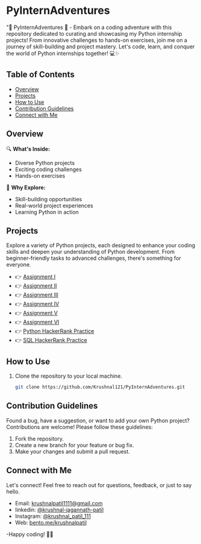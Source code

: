 # PyInternAdventures
"🐍 PyInternAdventures 🚀 - Embark on a coding adventure with this repository dedicated to curating and showcasing my Python internship projects! From innovative challenges to hands-on exercises, join me on a journey of skill-building and project mastery. Let's code, learn, and conquer the world of Python internships together! 💻✨

## Table of Contents

- [Overview](#overview)
- [Projects](#projects)
- [How to Use](#how-to-use)
- [Contribution Guidelines](#contribution-guidelines)
- [Connect with Me](#connect-with-me)

## Overview

🔍 **What's Inside:**
- Diverse Python projects
- Exciting coding challenges
- Hands-on exercises

🚀 **Why Explore:**
- Skill-building opportunities
- Real-world project experiences
- Learning Python in action

## Projects

Explore a variety of Python projects, each designed to enhance your coding skills and deepen your understanding of Python development. From beginner-friendly tasks to advanced challenges, there's something for everyone.

- 👉 [Assignment I](Assignment%20I)
- 👉 [Assignment II](Assigment%20II)
- 👉 [Assignment III](Assignment%20III)
- 👉 [Assignment IV](Assignment%20IV)
- 👉 [Assignment V](Assignment%20V)
- 👉 [Assignment VI](Assignment%20VI)
- 👉 [Python HackerRank Practice](Python%20HackerRank%20Practice)
- 👉 [SQL HackerRank Practice](SQL%20HackerRank%20Practice)

## How to Use

1. Clone the repository to your local machine.
   ```bash
   git clone https://github.com/Krushnal121/PyInternAdventures.git
   ```

## Contribution Guidelines
Found a bug, have a suggestion, or want to add your own Python project? Contributions are welcome! Please follow these guidelines:

1. Fork the repository.
2. Create a new branch for your feature or bug fix.
3. Make your changes and submit a pull request.

## Connect with Me
Let's connect! Feel free to reach out for questions, feedback, or just to say hello.

- Email: krushnalpatil1111@gmail.com
- linkedin: <a href="https://www.linkedin.com/in/krushnal-jagannath-patil/" target="_blank">@krushnal-jagannath-patil</a>
- Instagram: <a href="https://www.instagram.com/krushnal_patil_111/" target="_blank">@krushnal_patil_111</a>
- Web: <a href="https://bento.me/krushnalpatil" target="_blank">bento.me/krushnalpatil </a>


-Happy coding! 🚀✨ 